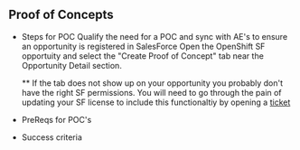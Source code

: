 Proof of Concepts
------------------

- Steps for POC
	Qualify the need for a POC and sync with AE's to ensure an opportunity is registered in SalesForce
	Open the OpenShift SF opportuity and select the "Create Proof of Concept" tab near the Opportunity Detail section.  

	** If the tab does not show up on your opportunity you probably don't have the right SF permissions.  You will need to go through the pain of updating your SF license to include this functionaltiy by opening a <a href="https://redhat.service-now.com/rh_ess/home.do" target="blank">ticket</a> 
- PreReqs for POC's
- Success criteria
